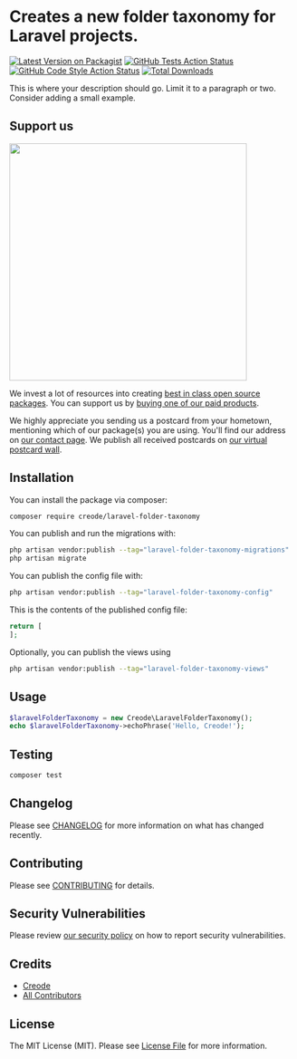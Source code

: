 # Creates a new folder taxonomy for Laravel projects.

[![Latest Version on Packagist](https://img.shields.io/packagist/v/creode/laravel-folder-taxonomy.svg?style=flat-square)](https://packagist.org/packages/creode/laravel-folder-taxonomy)
[![GitHub Tests Action Status](https://img.shields.io/github/actions/workflow/status/creode/laravel-folder-taxonomy/run-tests.yml?branch=main&label=tests&style=flat-square)](https://github.com/creode/laravel-folder-taxonomy/actions?query=workflow%3Arun-tests+branch%3Amain)
[![GitHub Code Style Action Status](https://img.shields.io/github/actions/workflow/status/creode/laravel-folder-taxonomy/fix-php-code-style-issues.yml?branch=main&label=code%20style&style=flat-square)](https://github.com/creode/laravel-folder-taxonomy/actions?query=workflow%3A"Fix+PHP+code+style+issues"+branch%3Amain)
[![Total Downloads](https://img.shields.io/packagist/dt/creode/laravel-folder-taxonomy.svg?style=flat-square)](https://packagist.org/packages/creode/laravel-folder-taxonomy)

This is where your description should go. Limit it to a paragraph or two. Consider adding a small example.

## Support us

[<img src="https://github-ads.s3.eu-central-1.amazonaws.com/laravel-folder-taxonomy.jpg?t=1" width="419px" />](https://spatie.be/github-ad-click/laravel-folder-taxonomy)

We invest a lot of resources into creating [best in class open source packages](https://spatie.be/open-source). You can support us by [buying one of our paid products](https://spatie.be/open-source/support-us).

We highly appreciate you sending us a postcard from your hometown, mentioning which of our package(s) you are using. You'll find our address on [our contact page](https://spatie.be/about-us). We publish all received postcards on [our virtual postcard wall](https://spatie.be/open-source/postcards).

## Installation

You can install the package via composer:

```bash
composer require creode/laravel-folder-taxonomy
```

You can publish and run the migrations with:

```bash
php artisan vendor:publish --tag="laravel-folder-taxonomy-migrations"
php artisan migrate
```

You can publish the config file with:

```bash
php artisan vendor:publish --tag="laravel-folder-taxonomy-config"
```

This is the contents of the published config file:

```php
return [
];
```

Optionally, you can publish the views using

```bash
php artisan vendor:publish --tag="laravel-folder-taxonomy-views"
```

## Usage

```php
$laravelFolderTaxonomy = new Creode\LaravelFolderTaxonomy();
echo $laravelFolderTaxonomy->echoPhrase('Hello, Creode!');
```

## Testing

```bash
composer test
```

## Changelog

Please see [CHANGELOG](CHANGELOG.md) for more information on what has changed recently.

## Contributing

Please see [CONTRIBUTING](CONTRIBUTING.md) for details.

## Security Vulnerabilities

Please review [our security policy](../../security/policy) on how to report security vulnerabilities.

## Credits

- [Creode](https://github.com/creode-modules)
- [All Contributors](../../contributors)

## License

The MIT License (MIT). Please see [License File](LICENSE.md) for more information.
